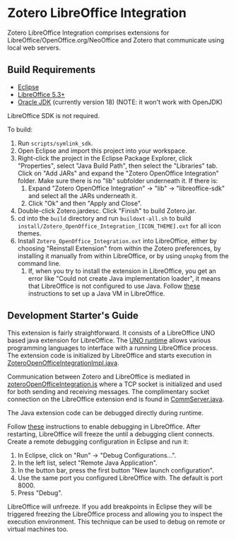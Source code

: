 # Zotero LibreOffice Integration

Zotero LibreOffice Integration comprises extensions for LibreOffice/OpenOffice.org/NeoOffice and Zotero that communicate using local web servers.

## Build Requirements

- [Eclipse](https://www.eclipse.org/downloads/?)
- [LibreOffice 5.3+](http://www.libreoffice.org/download/download/)
- [Oracle JDK](https://www.oracle.com/java/technologies/downloads/) (currently version 18) (NOTE: it won't work with OpenJDK) 

LibreOffice SDK is not required.

To build:

1. Run `scripts/symlink_sdk`.
2. Open Eclipse and import this project into your workspace.
3. Right-click the project in the Eclipse Package Explorer, click "Properties", select "Java Build Path", then select the "Libraries" tab. Click on "Add JARs" and expand the "Zotero OpenOffice Integration" folder. Make sure there is no "lib" subfolder underneath it. If there is:
	1. Expand "Zotero OpenOffice Integration" -> "lib" -> "libreoffice-sdk" and select all the JARs underneath it.
	2. Click "Ok" and then "Apply and Close".
4. Double-click Zotero.jardesc. Click "Finish" to build Zotero.jar.
5. cd into the `build` directory and run `buildoxt-all.sh` to build `install/Zotero_OpenOffice_Integration_[ICON_THEME].oxt` for all icon themes.
6. Install `Zotero_OpenOffice_Integration.oxt` into LibreOffice, either by choosing "Reinstall Extension" from within the Zotero preferences, by installing it manually from within LibreOffice, or by using `unopkg` from the command line.
	1. If, when you try to install the extension in LibreOffice, you get an error like "Could not create Java implementation loader", it means that LibreOffice is not configured to use Java. Follow [these](https://help.libreoffice.org/Common/Java) instructions to set up a Java VM in LibreOffice. 

## Development Starter's Guide

This extension is fairly straightforward. It consists of a LibreOffice UNO based java extension for LibreOffice.
The [UNO runtime](https://wiki.openoffice.org/wiki/Documentation/DevGuide/OpenOffice.org_Developers_Guide) allows various
programming languages to interface with a running LibreOffice process. The extension code is initialized by LibreOffice
and starts execution in [ZoteroOpenOfficeIntegrationImpl.java](https://github.com/zotero/zotero-libreoffice-integration/blob/2183efa/build/source/org/zotero/integration/ooo/comp/ZoteroOpenOfficeIntegrationImpl.java#L40-L40).

Communication between Zotero and LibreOffice is mediated in [zoteroOpenOfficeIntegration.js](https://github.com/zotero/zotero-libreoffice-integration/blob/2183efa/components/zoteroOpenOfficeIntegration.js#L38)
where a TCP socket is initialized and used for both sending and receiving messages. The complimentary socket connection on the 
LibreOffice extension end is found in [CommServer.java](https://github.com/zotero/zotero-libreoffice-integration/blob/2183efa/build/source/org/zotero/integration/ooo/comp/CommServer.java#L14).

The Java extension code can be debugged directly during runtime. 

Follow [these](https://help.libreoffice.org/Common/Start_Parameters#Java_Start_parameter) instructions to enable debugging in LibreOffice. 
After restarting, LibreOffice will freeze the until a debugging client connects. 
Create a remote debugging configuration in Eclipse and run it:

1. In Eclipse, click on "Run" -> "Debug Configurations...".
2. In the left list, select "Remote Java Application".
3. In the button bar, press the first button "New launch configuration".
4. Use the same port you configured LibreOffice with. The default is port 8000.
5. Press "Debug".

LibreOffice will unfreeze. If you add breakpoints in Eclipse they will be triggered freezing the LibreOffice process and allowing you to
inspect the execution environment. This technique can be used to debug on remote or virtual machines too.

